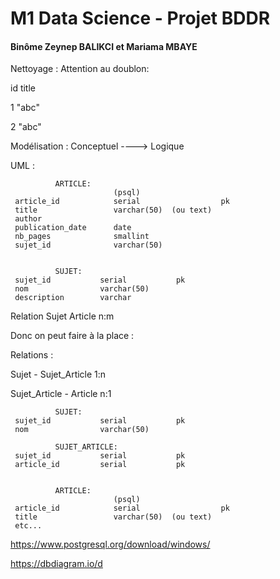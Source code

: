 # M1 Data Science - Projet BDDR

#### Binôme Zeynep BALIKCI et Mariama MBAYE


Nettoyage : Attention au doublon:

id     title

1      "abc"

2      "abc"


Modélisation : Conceptuel ----> Logique


UML :

              ARTICLE:          
                           (psql)                 
     article_id            serial                  pk
     title                 varchar(50)  (ou text)  
     author                                       
     publication_date      date                    
     nb_pages              smallint                
     sujet_id              varchar(50)             


              SUJET:                          
     sujet_id           serial           pk
     nom                varchar(50) 
     description        varchar
  
Relation Sujet Article n:m

Donc on peut faire à la place :

Relations :

Sujet - Sujet_Article 1:n

Sujet_Article - Article n:1



              SUJET:                          
     sujet_id           serial           pk
     nom                varchar(50)   

              SUJET_ARTICLE:                          
     sujet_id           serial           pk
     article_id         serial           pk
     

              ARTICLE:                          
                           (psql)                 
     article_id            serial                  pk
     title                 varchar(50)  (ou text) 
     etc...




https://www.postgresql.org/download/windows/

https://dbdiagram.io/d
